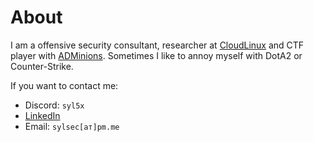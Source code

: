 # About

I am a offensive security consultant, researcher at [CloudLinux](https://cloudlinux.com/) and CTF player with [ADMinions](https://adminions.ca/). Sometimes I like to annoy myself with DotA2 or Counter-Strike.

If you want to contact me:

- Discord: `syl5x`
- [LinkedIn](https://www.linkedin.com/in/dimitar-ganev-syl-/)
- Email: `sylsec[ат]pm.me`